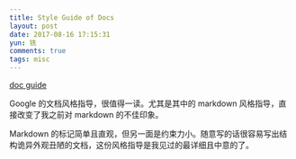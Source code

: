 ```yaml
---
title: Style Guide of Docs
layout: post
date: 2017-08-16 17:15:31
yun: 铣
comments: true
tags: misc
---
```


[doc guide](https://github.com/google/styleguide/tree/gh-pages/docguide)

Google 的文档风格指导，很值得一读。尤其是其中的 markdown 风格指导，直
接改变了我之前对 markdown 的不佳印象。

Markdown 的标记简单且直观，但另一面是约束力小。随意写的话很容易写出结
构诡异外观丑陋的文档，这份风格指导是我见过的最详细且中意的了。
